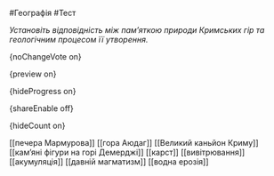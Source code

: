 #Географія #Тест

*Установіть відповідність між пам’яткою природи Кримських гір та геологічним процесом її утворення.*

{noChangeVote on}

{preview on}

{hideProgress on}

{shareEnable off}

{hideCount on}

[[печера Мармурова]]
[[гора Аюдаг]]
[[Великий каньйон Криму]]
[[кам’яні фігури на горі Демерджі]]
[[карст]]
[[вивітрювання]]
[[акумуляція]]
[[давній магматизм]]
[[водна ерозія]]
